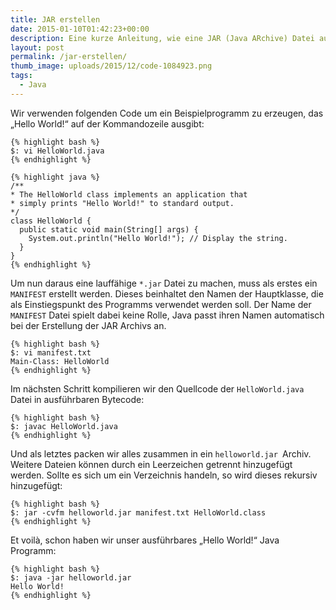 ```yaml
---
title: JAR erstellen
date: 2015-01-10T01:42:23+00:00
description: Eine kurze Anleitung, wie eine JAR (Java ARchive) Datei aus Java Source Code generiert wird.
layout: post
permalink: /jar-erstellen/
thumb_image: uploads/2015/12/code-1084923.png
tags:
  - Java
---
```

Wir verwenden folgenden Code um ein Beispielprogramm zu erzeugen, das „Hello World!“ auf der Kommandozeile ausgibt:

    {% highlight bash %}
    $: vi HelloWorld.java
    {% endhighlight %}

    {% highlight java %}
    /**
    * The HelloWorld class implements an application that
    * simply prints "Hello World!" to standard output.
    */
    class HelloWorld {
      public static void main(String[] args) {
        System.out.println("Hello World!"); // Display the string.
      }
    }
    {% endhighlight %}

Um nun daraus eine lauffähige `*.jar` Datei zu machen, muss als erstes ein `MANIFEST` erstellt werden. Dieses beinhaltet den Namen der Hauptklasse, die als Einstiegspunkt des Programms verwendet werden soll. Der Name der `MANIFEST` Datei spielt dabei keine Rolle, Java passt ihren Namen automatisch bei der Erstellung der JAR Archivs an.

    {% highlight bash %}
    $: vi manifest.txt
    Main-Class: HelloWorld
    {% endhighlight %}

Im nächsten Schritt kompilieren wir den Quellcode der `HelloWorld.java` Datei in ausführbaren Bytecode:

    {% highlight bash %}
    $: javac HelloWorld.java
    {% endhighlight %}

Und als letztes packen wir alles zusammen in ein `helloworld.jar `Archiv. Weitere Dateien können durch ein Leerzeichen getrennt hinzugefügt werden. Sollte es sich um ein Verzeichnis handeln, so wird dieses rekursiv hinzugefügt:

    {% highlight bash %}
    $: jar -cvfm helloworld.jar manifest.txt HelloWorld.class
    {% endhighlight %}

Et voilà, schon haben wir unser ausführbares „Hello World!“ Java Programm:

    {% highlight bash %}
    $: java -jar helloworld.jar
    Hello World!
    {% endhighlight %}
